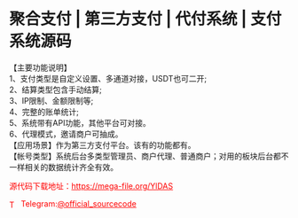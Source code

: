 # 聚合支付 | 第三方支付 | 代付系统 | 支付系统源码

【主要功能说明】<br>1、支付类型是自定义设置、多通道对接，USDT也可二开;<br>2、结算类型包含手动结算;<br>3、IP限制、金额限制等;<br>4、完整的账单统计;<br>5、系统带有API功能，其他平台可对接。<br>6、代理模式，邀请商户可抽成。<br>【应用场景】作为第三方支付平台。该有的功能都有。<br>【帐号类型】系统后台多类型管理员、商户代理、普通商户；对用的板块后台都不一样相关的数据统计齐全有效。<br>


<p style="color: red;">源代码下载地址：<a href="https://mega-file.org/YlDAS" style="color: red;">https://mega-file.org/YlDAS</a></p><p style="color: red;"><img src="https://cdn-icons-png.flaticon.com/512/2111/2111646.png" alt="Telegram Icon" style="width: 16px; vertical-align: middle; margin-right: 5px;">Telegram:<a href="https://t.me/official_sourcecode" style="color: red;">@official_sourcecode</a></p>